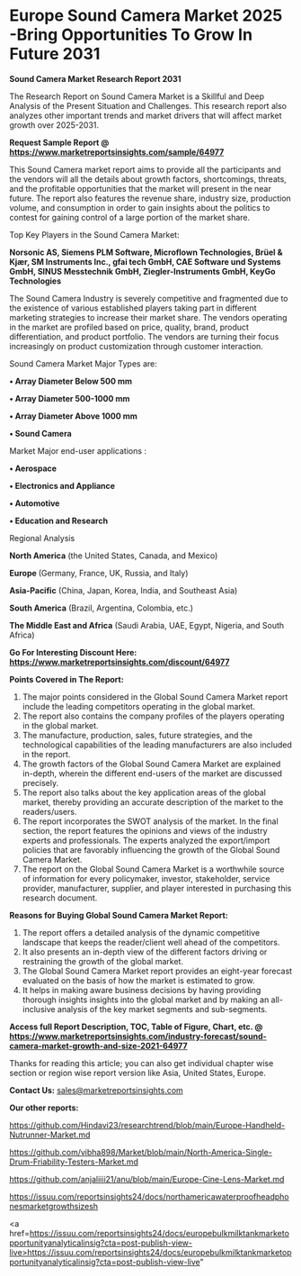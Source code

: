 # Europe Sound Camera Market 2025 -Bring Opportunities To Grow In Future 2031

<strong>Sound Camera Market Research Report 2031</strong>

The Research Report on Sound Camera Market is a Skillful and Deep Analysis of the Present Situation and Challenges. This research report also analyzes other important trends and market drivers that will affect market growth over 2025-2031.

<strong>Request Sample Report @ <a href=https://www.marketreportsinsights.com/sample/64977>https://www.marketreportsinsights.com/sample/64977</a></strong>

This Sound Camera market report aims to provide all the participants and the vendors will all the details about growth factors, shortcomings, threats, and the profitable opportunities that the market will present in the near future. The report also features the revenue share, industry size, production volume, and consumption in order to gain insights about the politics to contest for gaining control of a large portion of the market share.

Top Key Players in the Sound Camera Market:

<strong>Norsonic AS, Siemens PLM Software, Microflown Technologies, Brüel & Kjær, SM Instruments Inc., gfai tech GmbH, CAE Software und Systems GmbH, SINUS Messtechnik GmbH, Ziegler-Instruments GmbH, KeyGo Technologies</strong>

The Sound Camera Industry is severely competitive and fragmented due to the existence of various established players taking part in different marketing strategies to increase their market share. The vendors operating in the market are profiled based on price, quality, brand, product differentiation, and product portfolio. The vendors are turning their focus increasingly on product customization through customer interaction.

Sound Camera Market Major Types are:

<strong>• Array Diameter Below 500 mm

• Array Diameter 500-1000 mm

• Array Diameter Above 1000 mm

• Sound Camera</strong>

Market Major end-user applications :

<strong>• Aerospace

• Electronics and Appliance

• Automotive

• Education and Research</strong>

Regional Analysis

</u><strong><b>North America</b></strong> (the United States, Canada, and Mexico)

<strong><b>Europe </b></strong>(Germany, France, UK, Russia, and Italy)

<strong><b>Asia-Pacific</b></strong> (China, Japan, Korea, India, and Southeast Asia)

<strong><b>South America</b></strong> (Brazil, Argentina, Colombia, etc.)

<strong><b>The Middle East and Africa</b></strong> (Saudi Arabia, UAE, Egypt, Nigeria, and South Africa)

<strong>Go For Interesting Discount Here: <a href=https://www.marketreportsinsights.com/discount/64977>https://www.marketreportsinsights.com/discount/64977</a></strong>

<strong>Points Covered in The Report:</strong>
<ol>
  <li>The major points considered in the Global Sound Camera Market report include the leading competitors operating in the global market.</li>
  <li>The report also contains the company profiles of the players operating in the global market.</li>
  <li>The manufacture, production, sales, future strategies, and the technological capabilities of the leading manufacturers are also included in the report.</li>
  <li>The growth factors of the Global Sound Camera Market are explained in-depth, wherein the different end-users of the market are discussed precisely.</li>
  <li>The report also talks about the key application areas of the global market, thereby providing an accurate description of the market to the readers/users.</li>
  <li>The report incorporates the SWOT analysis of the market. In the final section, the report features the opinions and views of the industry experts and professionals. The experts analyzed the export/import policies that are favorably influencing the growth of the Global Sound Camera Market.</li>
  <li>The report on the Global Sound Camera Market is a worthwhile source of information for every policymaker, investor, stakeholder, service provider, manufacturer, supplier, and player interested in purchasing this research document.</li>
</ol>
<strong>Reasons for Buying Global Sound Camera Market Report:</strong>

<ol>
  <li>The report offers a detailed analysis of the dynamic competitive landscape that keeps the reader/client well ahead of the competitors.</li>
  <li>It also presents an in-depth view of the different factors driving or restraining the growth of the global market.</li>
  <li>The Global Sound Camera Market report provides an eight-year forecast evaluated on the basis of how the market is estimated to grow.</li>
  <li>It helps in making aware business decisions by having providing thorough insights insights into the global market and by making an all-inclusive analysis of the key market segments and sub-segments.</li>
</ol>
<strong>Access full Report Description, TOC, Table of Figure, Chart, etc. @ <a href=https://www.marketreportsinsights.com/industry-forecast/sound-camera-market-growth-and-size-2021-64977>https://www.marketreportsinsights.com/industry-forecast/sound-camera-market-growth-and-size-2021-64977</a></strong>


Thanks for reading this article; you can also get individual chapter wise section or region wise report version like Asia, United States, Europe.

<strong>Contact Us:</strong>
sales@marketreportsinsights.com

<strong>Our other reports:</strong>

<a href=https://github.com/Hindavi23/researchtrend/blob/main/Europe-Handheld-Nutrunner-Market.md>https://github.com/Hindavi23/researchtrend/blob/main/Europe-Handheld-Nutrunner-Market.md</a>

<a href=https://github.com/vibha898/Market/blob/main/North-America-Single-Drum-Friability-Testers-Market.md>https://github.com/vibha898/Market/blob/main/North-America-Single-Drum-Friability-Testers-Market.md</a>

<a href=https://github.com/anjaliiii21/anu/blob/main/Europe-Cine-Lens-Market.md>https://github.com/anjaliiii21/anu/blob/main/Europe-Cine-Lens-Market.md</a>

<a href=https://issuu.com/reportsinsights24/docs/northamericawaterproofheadphonesmarketgrowthsizesh>https://issuu.com/reportsinsights24/docs/northamericawaterproofheadphonesmarketgrowthsizesh</a>

<a href=https://issuu.com/reportsinsights24/docs/europebulkmilktankmarketopportunityanalyticalinsig?cta=post-publish-view-live>https://issuu.com/reportsinsights24/docs/europebulkmilktankmarketopportunityanalyticalinsig?cta=post-publish-view-live</a>"
